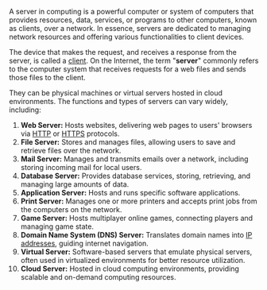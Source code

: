 A server in computing is a powerful computer or system of computers that provides resources, data, services, or programs to other computers, known as clients, over a network. In essence, servers are dedicated to managing network resources and offering various functionalities to client devices. 

The device that makes the request, and receives a response from the server, is called a [client](../terms/client.md). On the Internet, the term "**server**" commonly refers to the computer system that receives requests for a web files and sends those files to the client.

They can be physical machines or virtual servers hosted in cloud environments. The functions and types of servers can vary widely, including:

1. **Web Server:** Hosts websites, delivering web pages to users' browsers via [HTTP](../web/http.md) or [HTTPS](../web/https.md) protocols.
2. **File Server:** Stores and manages files, allowing users to save and retrieve files over the network.
3. **Mail Server:** Manages and transmits emails over a network, including storing incoming mail for local users.
4. **Database Server:** Provides database services, storing, retrieving, and managing large amounts of data.
5. **Application Server:** Hosts and runs specific software applications.
6. **Print Server:** Manages one or more printers and accepts print jobs from the computers on the network.
7. **Game Server:** Hosts multiplayer online games, connecting players and managing game state.
8. **Domain Name System (DNS) Server:** Translates domain names into [IP addresses](../networking/ipa.md), guiding internet navigation.
9. **Virtual Server:** Software-based servers that emulate physical servers, often used in virtualized environments for better resource utilization.
10. **Cloud Server:** Hosted in cloud computing environments, providing scalable and on-demand computing resources.